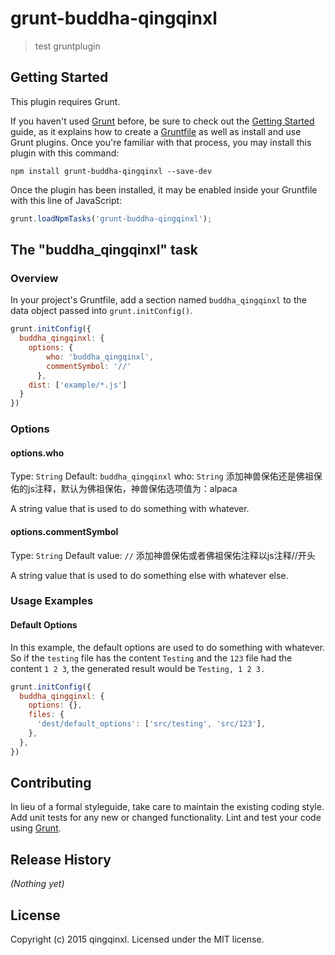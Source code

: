 # grunt-buddha-qingqinxl

> test gruntplugin

## Getting Started
This plugin requires Grunt.

If you haven't used [Grunt](http://gruntjs.com/) before, be sure to check out the [Getting Started](http://gruntjs.com/getting-started) guide, as it explains how to create a [Gruntfile](http://gruntjs.com/sample-gruntfile) as well as install and use Grunt plugins. Once you're familiar with that process, you may install this plugin with this command:

```shell
npm install grunt-buddha-qingqinxl --save-dev
```

Once the plugin has been installed, it may be enabled inside your Gruntfile with this line of JavaScript:

```js
grunt.loadNpmTasks('grunt-buddha-qingqinxl');
```

## The "buddha_qingqinxl" task

### Overview
In your project's Gruntfile, add a section named `buddha_qingqinxl` to the data object passed into `grunt.initConfig()`.

```js
grunt.initConfig({
  buddha_qingqinxl: {
    options: {
        who: 'buddha_qingqinxl',
        commentSymbol: '//'
      },
    dist: ['example/*.js']
  }
})
```

### Options

#### options.who
Type: `String`
Default: `buddha_qingqinxl`
who: `String`
添加神兽保佑还是佛祖保佑的js注释，默认为佛祖保佑，神兽保佑选项值为：alpaca

A string value that is used to do something with whatever.

#### options.commentSymbol
Type: `String`
Default value: `//`
添加神兽保佑或者佛祖保佑注释以js注释//开头

A string value that is used to do something else with whatever else.

### Usage Examples

#### Default Options
In this example, the default options are used to do something with whatever. So if the `testing` file has the content `Testing` and the `123` file had the content `1 2 3`, the generated result would be `Testing, 1 2 3.`

```js
grunt.initConfig({
  buddha_qingqinxl: {
    options: {},
    files: {
      'dest/default_options': ['src/testing', 'src/123'],
    },
  },
})
```

## Contributing
In lieu of a formal styleguide, take care to maintain the existing coding style. Add unit tests for any new or changed functionality. Lint and test your code using [Grunt](http://gruntjs.com/).

## Release History
_(Nothing yet)_

## License
Copyright (c) 2015 qingqinxl. Licensed under the MIT license.
